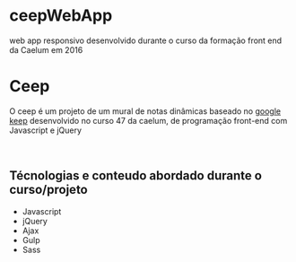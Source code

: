 # ceepWebApp
web app responsivo desenvolvido durante o curso da formação front end da Caelum em 2016
<h1> Ceep </h1>
<p> O ceep é um projeto de um mural de notas dinâmicas baseado no <a href="https://keep.google.com/">google keep</a> desenvolvido no curso 47 da caelum, de programação front-end com Javascript e jQuery </p><br/>

<h2>Técnologias e conteudo abordado durante o curso/projeto</h2>
<ul>
<li>Javascript</li>
<li>jQuery</li>
<li>Ajax</li>
<li>Gulp</li>
<li>Sass</li>

